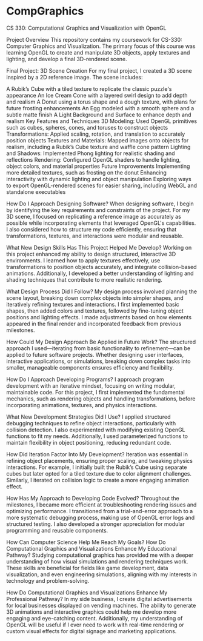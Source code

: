 # CompGraphics
CS 330: Computational Graphics and Visualization with OpenGL

Project Overview
This repository contains my coursework for CS-330: Computer Graphics and Visualization. The primary focus of this course was learning OpenGL to create and manipulate 3D objects, apply textures and lighting, and develop a final 3D-rendered scene.

Final Project: 3D Scene Creation
For my final project, I created a 3D scene inspired by a 2D reference image. The scene includes:

A Rubik’s Cube with a tiled texture to replicate the classic puzzle's appearance
An Ice Cream Cone with a layered swirl design to add depth and realism
A Donut using a torus shape and a dough texture, with plans for future frosting enhancements
An Egg modeled with a smooth sphere and a subtle matte finish
A Light Background and Surface to enhance depth and realism
Key Features and Techniques
3D Modeling: Used OpenGL primitives such as cubes, spheres, cones, and toruses to construct objects
Transformations: Applied scaling, rotation, and translation to accurately position objects
Textures and Materials: Mapped images onto objects for realism, including a Rubik’s Cube texture and waffle cone pattern
Lighting and Shadows: Implemented Phong lighting for realistic shading and reflections
Rendering: Configured OpenGL shaders to handle lighting, object colors, and material properties
Future Improvements
Implementing more detailed textures, such as frosting on the donut
Enhancing interactivity with dynamic lighting and object manipulation
Exploring ways to export OpenGL-rendered scenes for easier sharing, including WebGL and standalone executables


How Do I Approach Designing Software?
When designing software, I begin by identifying the key requirements and constraints of the project. For my 3D scene, I focused on replicating a reference image as accurately as possible while incorporating elements that leveraged OpenGL's capabilities. I also considered how to structure my code efficiently, ensuring that transformations, textures, and interactions were modular and reusable.

What New Design Skills Has This Project Helped Me Develop?
Working on this project enhanced my ability to design structured, interactive 3D environments. I learned how to apply textures effectively, use transformations to position objects accurately, and integrate collision-based animations. Additionally, I developed a better understanding of lighting and shading techniques that contribute to more realistic rendering.

What Design Process Did I Follow?
My design process involved planning the scene layout, breaking down complex objects into simpler shapes, and iteratively refining textures and interactions. I first implemented basic shapes, then added colors and textures, followed by fine-tuning object positions and lighting effects. I made adjustments based on how elements appeared in the final render and incorporated feedback from previous milestones.

How Could My Design Approach Be Applied in Future Work?
The structured approach I used—iterating from basic functionality to refinement—can be applied to future software projects. Whether designing user interfaces, interactive applications, or simulations, breaking down complex tasks into smaller, manageable components ensures efficiency and flexibility.

How Do I Approach Developing Programs?
I approach program development with an iterative mindset, focusing on writing modular, maintainable code. For this project, I first implemented the fundamental mechanics, such as rendering objects and handling transformations, before incorporating animations, textures, and physics interactions.

What New Development Strategies Did I Use?
I applied structured debugging techniques to refine object interactions, particularly with collision detection. I also experimented with modifying existing OpenGL functions to fit my needs. Additionally, I used parameterized functions to maintain flexibility in object positioning, reducing redundant code.

How Did Iteration Factor Into My Development?
Iteration was essential in refining object placements, ensuring proper scaling, and tweaking physics interactions. For example, I initially built the Rubik’s Cube using separate cubes but later opted for a tiled texture due to color alignment challenges. Similarly, I iterated on collision logic to create a more engaging animation effect.

How Has My Approach to Developing Code Evolved?
Throughout the milestones, I became more efficient at troubleshooting rendering issues and optimizing performance. I transitioned from a trial-and-error approach to a more systematic debugging process, making use of OpenGL error logs and structured testing. I also developed a stronger appreciation for modular programming and reusable components.

How Can Computer Science Help Me Reach My Goals?
How Do Computational Graphics and Visualizations Enhance My Educational Pathway?
Studying computational graphics has provided me with a deeper understanding of how visual simulations and rendering techniques work. These skills are beneficial for fields like game development, data visualization, and even engineering simulations, aligning with my interests in technology and problem-solving.

How Do Computational Graphics and Visualizations Enhance My Professional Pathway?
In my side business, I create digital advertisements for local businesses displayed on vending machines. The ability to generate 3D animations and interactive graphics could help me develop more engaging and eye-catching content. Additionally, my understanding of OpenGL will be useful if I ever need to work with real-time rendering or custom visual effects for digital signage and marketing applications.

